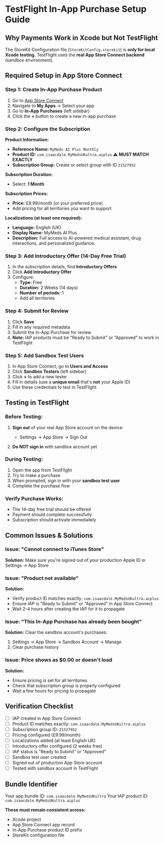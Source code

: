 # TestFlight In-App Purchase Setup Guide

## Why Payments Work in Xcode but Not TestFlight

The StoreKit Configuration file (`StoreKitConfig.storekit`) is **only for local Xcode testing**. TestFlight uses the **real App Store Connect backend** (sandbox environment).

## Required Setup in App Store Connect

### Step 1: Create In-App Purchase Product

1. Go to [App Store Connect](https://appstoreconnect.apple.com)
2. Navigate to **My Apps** → Select your app
3. Go to **In-App Purchases** (left sidebar)
4. Click the **+** button to create a new in-app purchase

### Step 2: Configure the Subscription

**Product Information:**
- **Reference Name:** `MyMeds AI Plus Monthly`
- **Product ID:** `com.isaacdale.MyMedsUKultra.aiplus` ⚠️ **MUST MATCH EXACTLY**
- **Subscription Group:** Create or select group with ID `21527952`

**Subscription Duration:**
- Select: **1 Month**

**Subscription Prices:**
- **Price:** £9.99/month (or your preferred price)
- Add pricing for all territories you want to support

**Localizations (at least one required):**
- **Language:** English (UK)
- **Display Name:** MyMeds AI Plus
- **Description:** Full access to AI-powered medical assistant, drug interactions, and personalized guidance.

### Step 3: Add Introductory Offer (14-Day Free Trial)

1. In the subscription details, find **Introductory Offers**
2. Click **Add Introductory Offer**
3. Configure:
   - **Type:** Free
   - **Duration:** 2 Weeks (14 days)
   - **Number of periods:** 1
   - Add all territories

### Step 4: Submit for Review

1. Click **Save**
2. Fill in any required metadata
3. Submit the In-App Purchase for review
4. **Note:** IAP products must be "Ready to Submit" or "Approved" to work in TestFlight

### Step 5: Add Sandbox Test Users

1. In App Store Connect, go to **Users and Access**
2. Click **Sandbox Testers** (left sidebar)
3. Click **+** to add a new tester
4. Fill in details (use a **unique email** that's **not** your Apple ID)
5. Use these credentials to test in TestFlight

## Testing in TestFlight

### Before Testing:
1. **Sign out** of your real App Store account on the device:
   - Settings → App Store → Sign Out
   
2. **Do NOT sign in** with sandbox account yet

### During Testing:
1. Open the app from TestFlight
2. Try to make a purchase
3. When prompted, sign in with your **sandbox test user**
4. Complete the purchase flow

### Verify Purchase Works:
- The 14-day free trial should be offered
- Payment should complete successfully
- Subscription should activate immediately

## Common Issues & Solutions

### Issue: "Cannot connect to iTunes Store"
**Solution:** Make sure you're signed out of your production Apple ID in Settings → App Store

### Issue: "Product not available"
**Solution:** 
- Verify product ID matches exactly: `com.isaacdale.MyMedsUKultra.aiplus`
- Ensure IAP is "Ready to Submit" or "Approved" in App Store Connect
- Wait 2-4 hours after creating the IAP for it to propagate

### Issue: "This In-App Purchase has already been bought"
**Solution:** Clear the sandbox account's purchases:
1. Settings → App Store → Sandbox Account → Manage
2. Clear purchase history

### Issue: Price shows as $0.00 or doesn't load
**Solution:**
- Ensure pricing is set for all territories
- Check that subscription group is properly configured
- Wait a few hours for pricing to propagate

## Verification Checklist

- [ ] IAP created in App Store Connect
- [ ] Product ID matches exactly: `com.isaacdale.MyMedsUKultra.aiplus`
- [ ] Subscription group ID: `21527952`
- [ ] Pricing configured (£9.99/month)
- [ ] Localizations added (at least English UK)
- [ ] Introductory offer configured (2 weeks free)
- [ ] IAP status is "Ready to Submit" or "Approved"
- [ ] Sandbox test user created
- [ ] Signed out of production App Store account
- [ ] Tested with sandbox account in TestFlight

## Bundle Identifier

Your app bundle ID: `com.isaacdale.MyMedsUKultra`
Your IAP product ID: `com.isaacdale.MyMedsUKultra.aiplus`

**These must remain consistent across:**
- Xcode project
- App Store Connect app record  
- In-App Purchase product ID prefix
- StoreKit configuration file

